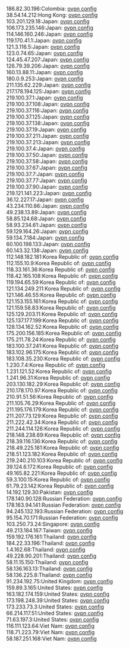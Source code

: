 186.82.30.196:Colombia: [ovpn config](vpn/186_82_30_196.ovpn)  
38.54.14.212:Hong Kong: [ovpn config](vpn/38_54_14_212.ovpn)  
103.201.129.18:Japan: [ovpn config](vpn/103_201_129_18.ovpn)  
106.173.235.146:Japan: [ovpn config](vpn/106_173_235_146.ovpn)  
114.146.160.246:Japan: [ovpn config](vpn/114_146_160_246.ovpn)  
119.170.41.1:Japan: [ovpn config](vpn/119_170_41_1.ovpn)  
121.3.116.5:Japan: [ovpn config](vpn/121_3_116_5.ovpn)  
123.0.74.65:Japan: [ovpn config](vpn/123_0_74_65.ovpn)  
124.45.47.207:Japan: [ovpn config](vpn/124_45_47_207.ovpn)  
126.79.39.206:Japan: [ovpn config](vpn/126_79_39_206.ovpn)  
160.13.88.11:Japan: [ovpn config](vpn/160_13_88_11.ovpn)  
180.0.9.253:Japan: [ovpn config](vpn/180_0_9_253.ovpn)  
211.135.62.229:Japan: [ovpn config](vpn/211_135_62_229.ovpn)  
217.178.194.125:Japan: [ovpn config](vpn/217_178_194_125.ovpn)  
219.100.37.1:Japan: [ovpn config](vpn/219_100_37_1.ovpn)  
219.100.37.108:Japan: [ovpn config](vpn/219_100_37_108.ovpn)  
219.100.37.116:Japan: [ovpn config](vpn/219_100_37_116.ovpn)  
219.100.37.125:Japan: [ovpn config](vpn/219_100_37_125.ovpn)  
219.100.37.138:Japan: [ovpn config](vpn/219_100_37_138.ovpn)  
219.100.37.19:Japan: [ovpn config](vpn/219_100_37_19.ovpn)  
219.100.37.211:Japan: [ovpn config](vpn/219_100_37_211.ovpn)  
219.100.37.213:Japan: [ovpn config](vpn/219_100_37_213.ovpn)  
219.100.37.4:Japan: [ovpn config](vpn/219_100_37_4.ovpn)  
219.100.37.50:Japan: [ovpn config](vpn/219_100_37_50.ovpn)  
219.100.37.58:Japan: [ovpn config](vpn/219_100_37_58.ovpn)  
219.100.37.67:Japan: [ovpn config](vpn/219_100_37_67.ovpn)  
219.100.37.7:Japan: [ovpn config](vpn/219_100_37_7.ovpn)  
219.100.37.77:Japan: [ovpn config](vpn/219_100_37_77.ovpn)  
219.100.37.90:Japan: [ovpn config](vpn/219_100_37_90.ovpn)  
219.121.141.223:Japan: [ovpn config](vpn/219_121_141_223.ovpn)  
36.12.227.17:Japan: [ovpn config](vpn/36_12_227_17.ovpn)  
43.234.110.86:Japan: [ovpn config](vpn/43_234_110_86.ovpn)  
49.238.13.89:Japan: [ovpn config](vpn/49_238_13_89.ovpn)  
58.85.124.68:Japan: [ovpn config](vpn/58_85_124_68.ovpn)  
58.93.234.61:Japan: [ovpn config](vpn/58_93_234_61.ovpn)  
59.129.164.26:Japan: [ovpn config](vpn/59_129_164_26.ovpn)  
59.134.7.184:Japan: [ovpn config](vpn/59_134_7_184.ovpn)  
60.100.198.133:Japan: [ovpn config](vpn/60_100_198_133.ovpn)  
60.143.32.138:Japan: [ovpn config](vpn/60_143_32_138.ovpn)  
112.148.182.181:Korea Republic of: [ovpn config](vpn/112_148_182_181.ovpn)  
112.155.10.9:Korea Republic of: [ovpn config](vpn/112_155_10_9.ovpn)  
118.33.161.36:Korea Republic of: [ovpn config](vpn/118_33_161_36.ovpn)  
118.42.165.108:Korea Republic of: [ovpn config](vpn/118_42_165_108.ovpn)  
119.194.65.59:Korea Republic of: [ovpn config](vpn/119_194_65_59.ovpn)  
121.134.249.211:Korea Republic of: [ovpn config](vpn/121_134_249_211.ovpn)  
121.146.46.55:Korea Republic of: [ovpn config](vpn/121_146_46_55.ovpn)  
121.153.155.161:Korea Republic of: [ovpn config](vpn/121_153_155_161.ovpn)  
121.159.58.83:Korea Republic of: [ovpn config](vpn/121_159_58_83.ovpn)  
125.129.203.11:Korea Republic of: [ovpn config](vpn/125_129_203_11.ovpn)  
125.137.177.199:Korea Republic of: [ovpn config](vpn/125_137_177_199.ovpn)  
128.134.162.52:Korea Republic of: [ovpn config](vpn/128_134_162_52.ovpn)  
175.200.156.185:Korea Republic of: [ovpn config](vpn/175_200_156_185.ovpn)  
175.211.78.24:Korea Republic of: [ovpn config](vpn/175_211_78_24.ovpn)  
183.100.37.241:Korea Republic of: [ovpn config](vpn/183_100_37_241.ovpn)  
183.102.96.175:Korea Republic of: [ovpn config](vpn/183_102_96_175.ovpn)  
183.108.35.230:Korea Republic of: [ovpn config](vpn/183_108_35_230.ovpn)  
1.230.7.4:Korea Republic of: [ovpn config](vpn/1_230_7_4.ovpn)  
1.231.121.52:Korea Republic of: [ovpn config](vpn/1_231_121_52.ovpn)  
1.241.96.31:Korea Republic of: [ovpn config](vpn/1_241_96_31.ovpn)  
203.130.182.29:Korea Republic of: [ovpn config](vpn/203_130_182_29.ovpn)  
210.178.170.97:Korea Republic of: [ovpn config](vpn/210_178_170_97.ovpn)  
210.91.51.56:Korea Republic of: [ovpn config](vpn/210_91_51_56.ovpn)  
211.105.76.29:Korea Republic of: [ovpn config](vpn/211_105_76_29.ovpn)  
211.195.176.179:Korea Republic of: [ovpn config](vpn/211_195_176_179.ovpn)  
211.207.73.129:Korea Republic of: [ovpn config](vpn/211_207_73_129.ovpn)  
211.222.42.34:Korea Republic of: [ovpn config](vpn/211_222_42_34.ovpn)  
211.244.114.126:Korea Republic of: [ovpn config](vpn/211_244_114_126.ovpn)  
218.148.238.69:Korea Republic of: [ovpn config](vpn/218_148_238_69.ovpn)  
218.39.116.136:Korea Republic of: [ovpn config](vpn/218_39_116_136.ovpn)  
218.49.225.181:Korea Republic of: [ovpn config](vpn/218_49_225_181.ovpn)  
218.51.123.182:Korea Republic of: [ovpn config](vpn/218_51_123_182.ovpn)  
219.240.210.103:Korea Republic of: [ovpn config](vpn/219_240_210_103.ovpn)  
39.124.6.172:Korea Republic of: [ovpn config](vpn/39_124_6_172.ovpn)  
49.165.82.221:Korea Republic of: [ovpn config](vpn/49_165_82_221.ovpn)  
59.3.100.15:Korea Republic of: [ovpn config](vpn/59_3_100_15.ovpn)  
61.79.23.142:Korea Republic of: [ovpn config](vpn/61_79_23_142.ovpn)  
14.192.129.30:Pakistan: [ovpn config](vpn/14_192_129_30.ovpn)  
178.140.90.128:Russian Federation: [ovpn config](vpn/178_140_90_128.ovpn)  
178.163.94.141:Russian Federation: [ovpn config](vpn/178_163_94_141.ovpn)  
94.245.132.193:Russian Federation: [ovpn config](vpn/94_245_132_193.ovpn)  
95.154.70.171:Russian Federation: [ovpn config](vpn/95_154_70_171.ovpn)  
103.250.73.24:Singapore: [ovpn config](vpn/103_250_73_24.ovpn)  
49.213.184.167:Taiwan: [ovpn config](vpn/49_213_184_167.ovpn)  
159.192.176.161:Thailand: [ovpn config](vpn/159_192_176_161.ovpn)  
184.22.33.196:Thailand: [ovpn config](vpn/184_22_33_196.ovpn)  
1.4.162.68:Thailand: [ovpn config](vpn/1_4_162_68.ovpn)  
49.228.90.201:Thailand: [ovpn config](vpn/49_228_90_201.ovpn)  
58.11.15.150:Thailand: [ovpn config](vpn/58_11_15_150.ovpn)  
58.136.163.13:Thailand: [ovpn config](vpn/58_136_163_13.ovpn)  
58.136.225.8:Thailand: [ovpn config](vpn/58_136_225_8.ovpn)  
91.234.192.75:United Kingdom: [ovpn config](vpn/91_234_192_75.ovpn)  
159.89.3.165:United States: [ovpn config](vpn/159_89_3_165.ovpn)  
163.182.174.159:United States: [ovpn config](vpn/163_182_174_159.ovpn)  
173.198.248.39:United States: [ovpn config](vpn/173_198_248_39.ovpn)  
173.233.73.3:United States: [ovpn config](vpn/173_233_73_3.ovpn)  
66.214.117.51:United States: [ovpn config](vpn/66_214_117_51.ovpn)  
71.63.197.3:United States: [ovpn config](vpn/71_63_197_3.ovpn)  
116.111.123.64:Viet Nam: [ovpn config](vpn/116_111_123_64.ovpn)  
118.71.223.79:Viet Nam: [ovpn config](vpn/118_71_223_79.ovpn)  
58.187.251.168:Viet Nam: [ovpn config](vpn/58_187_251_168.ovpn)  
